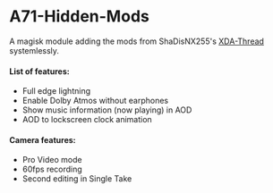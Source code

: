 # A71-Hidden-Mods
A magisk module adding the mods from ShaDisNX255's [XDA-Thread](https://forum.xda-developers.com/t/samsung-galaxy-a71-working-mods.4173295/) systemlessly.

#### List of features:
- Full edge lightning
- Enable Dolby Atmos without earphones
- Show music information (now playing) in AOD
- AOD to lockscreen clock animation

#### Camera features:
- Pro Video mode
- 60fps recording
- Second editing in Single Take

